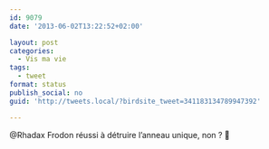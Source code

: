```yaml
---
id: 9079
date: '2013-06-02T13:22:52+02:00'

layout: post
categories:
  - Vis ma vie
tags:
  - tweet
format: status
publish_social: no
guid: 'http://tweets.local/?birdsite_tweet=341183134789947392'

---
```


@Rhadax Frodon réussi à détruire l’anneau unique, non ? 🙂